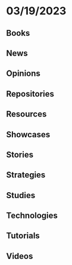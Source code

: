 # 03/19/2023

## Books

## News

## Opinions

## Repositories

## Resources

## Showcases

## Stories

## Strategies

## Studies

## Technologies

## Tutorials

## Videos
